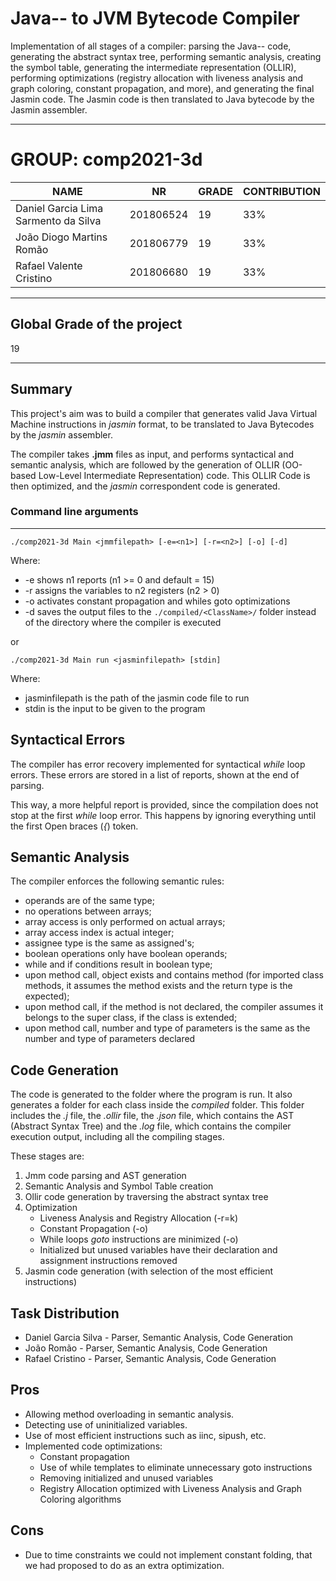 # Java-- to JVM Bytecode Compiler

Implementation of all stages of a compiler: parsing the Java-- code, generating the abstract syntax tree, performing semantic analysis, creating the symbol table, generating the intermediate representation (OLLIR), performing optimizations (registry allocation with liveness analysis and graph coloring, constant propagation, and more), and generating the final Jasmin code. The Jasmin code is then translated to Java bytecode by the Jasmin assembler.

---

# GROUP: comp2021-3d


NAME | NR | GRADE | CONTRIBUTION
---| --- | --- | ---
Daniel Garcia Lima Sarmento da Silva | 201806524 | 19 | 33%
João Diogo Martins Romão | 201806779 | 19 | 33%
Rafael Valente Cristino | 201806680 | 19 | 33%

---

## Global Grade of the project

19

---
## Summary

This project's aim was to build a compiler that generates valid Java Virtual Machine instructions in *jasmin* format, to be translated to Java Bytecodes by the *jasmin* assembler.

The compiler takes **.jmm** files as input, and performs syntactical and semantic analysis, which are followed by the generation of OLLIR (OO-based Low-Level Intermediate Representation) code. This OLLIR Code is then optimized, and the *jasmin* correspondent code is generated.

### Command line arguments
---

```
./comp2021-3d Main <jmmfilepath> [-e=<n1>] [-r=<n2>] [-o] [-d]
```

Where:
  - -e shows n1 reports (n1 >= 0 and default = 15)
  - -r assigns the variables to n2 registers (n2 > 0)
  - -o activates constant propagation and whiles goto optimizations
  - -d saves the output files to the `./compiled/<ClassName>/` folder instead of the directory where the compiler is executed

or

```
./comp2021-3d Main run <jasminfilepath> [stdin]
```

Where:
  - jasminfilepath is the path of the jasmin code file to run
  - stdin is the input to be given to the program

## Syntactical Errors

The compiler has error recovery implemented for syntactical *while* loop errors. These errors are stored in a list of reports, shown at the end of parsing.

This way, a more helpful report is provided, since the compilation does not stop at the first *while* loop error. This happens by ignoring everything until the first Open braces (*{*) token. 


## Semantic Analysis

The compiler enforces the following semantic rules:

- operands are of the same type;
- no operations between arrays;
- array access is only performed on actual arrays;
- array access index is actual integer;
- assignee type is the same as assigned's;
- boolean operations only have boolean operands;
- while and if conditions result in boolean type;
- upon method call, object exists and contains method (for imported class methods, it assumes the method exists and the return type is the expected);
- upon method call, if the method is not declared, the compiler assumes it belongs to the super class, if the class is extended;
- upon method call, number and type of parameters is the same as the number and type of parameters declared

## Code Generation

The code is generated to the folder where the program is run. It also generates a folder for each class inside the *compiled* folder. This folder includes the *.j* file, the *.ollir* file, the *.json* file, which contains the AST (Abstract Syntax Tree) and the *.log* file, which contains the compiler execution output, including all the compiling stages.

These stages are:

1. Jmm code parsing and AST generation
2. Semantic Analysis and Symbol Table creation
3. Ollir code generation by traversing the abstract syntax tree
4. Optimization
    - Liveness Analysis and Registry Allocation (-r=k)
    - Constant Propagation (-o)
    - While loops *goto* instructions are minimized (-o)
    - Initialized but unused variables have their declaration and assignment instructions removed
5. Jasmin code generation (with selection of the most efficient instructions)

## Task Distribution

- Daniel Garcia Silva - Parser, Semantic Analysis, Code Generation
- João Romão - Parser, Semantic Analysis, Code Generation
- Rafael Cristino - Parser, Semantic Analysis, Code Generation


## Pros
 
- Allowing method overloading in semantic analysis.
- Detecting use of uninitialized variables.
- Use of most efficient instructions such as iinc, sipush, etc.
- Implemented code optimizations:
  - Constant propagation
  - Use of while templates to eliminate unnecessary goto instructions
  - Removing initialized and unused variables
  - Registry Allocation optimized with Liveness Analysis and Graph Coloring algorithms

## Cons

- Due to time constraints we could not implement constant folding, that we had proposed to do as an extra optimization.

